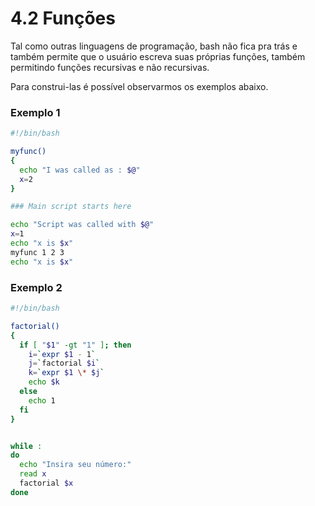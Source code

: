 # 4.2 Funções

Tal como outras linguagens de programação, bash não fica pra trás e também permite que o usuário escreva suas próprias funções, também permitindo funções recursivas e não recursivas.

Para construi-las é possível observarmos os exemplos abaixo.

### Exemplo 1

```bash
#!/bin/bash

myfunc()
{
  echo "I was called as : $@"
  x=2
}

### Main script starts here

echo "Script was called with $@"
x=1
echo "x is $x"
myfunc 1 2 3
echo "x is $x"
```

### Exemplo 2

```bash
#!/bin/bash

factorial()
{
  if [ "$1" -gt "1" ]; then
    i=`expr $1 - 1`
    j=`factorial $i`
    k=`expr $1 \* $j`
    echo $k
  else
    echo 1
  fi
}


while :
do
  echo "Insira seu número:"
  read x
  factorial $x
done
```
